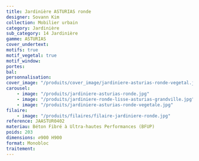 ```yaml
---
title: Jardinière ASTURIAS ronde
designer: Sovann Kim
collection: Mobilier urbain
category: Jardinière
sub_category: 14 Jardinière
gamme: ASTURIAS
cover_undertext:
motifs: true
motif_vegetal: true
motif_window:
portes:
bal:
personnalisation:
cover_image: "/produits/cover_image/jardiniere-asturias-ronde-vegetal.jpg"
carousel:
    - image: "/produits/jardiniere-asturias-ronde.jpg"
    - image: "/produits/jardiniere-ronde-lisse-asturias-grandville.jpg"
    - image: "/produits/jardiniere-asturias-ronde-vegetale.jpg"
filaire:
    - image: "/produits/filaires/filaire-jardiniere-ronde.jpg"
reference: JAASTUR0402
materiau: Béton Fibré à Ultra-hautes Performances (BFUP)
poids: 203
dimensions: ⌀900 H900
format: Monobloc
traitement:
---
```

